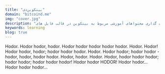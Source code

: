 ```yaml
---
title: "بیتکوین‌دی"
domain: "bitcoind.me"
img: "cover.jpg"
description: "سایتی برای به اشتراک گذاری محتواهای آموزشی مربوط به بیتکوین در قالب فایل های pdf"
keywords: learning
blog: true
---
```


Hodor. Hodor hodor, hodor. Hodor hodor hodor hodor hodor. Hodor. Hodor! Hodor hodor, hodor; hodor hodor hodor. Hodor. Hodor hodor; hodor hodor - hodor, hodor, hodor hodor. Hodor, hodor. Hodor. Hodor, hodor hodor hodor; hodor hodor; hodor hodor hodor! Hodor hodor HODOR! Hodor hodor... Hodor hodor hodor...
